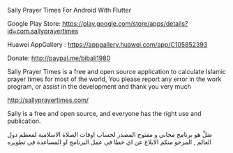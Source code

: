 Sally Prayer Times For Android With Flutter

Google Play Store: https://play.google.com/store/apps/details?id=com.sallyprayertimes

Huawei AppGallery : https://appgallery.huawei.com/app/C105852393

Donate: http://paypal.me/bibali1980

Sally Prayer Times is a free and open source application to calculate Islamic prayer times for most of the world, You please report any error in the work program, or assist in the development and thank you very much

http://sallyprayertimes.com/



Sally is a free and open source, and everyone has the right use and publication.

صَلِّ هو برنامج مجاني و مفتوح المصدر لحساب اوقات الصلاة الاسلامية لمعظم دول العالم , المرجو منكم الابلاغ عن اي خطا في عمل البرنامج او المساعدة في تطويره
